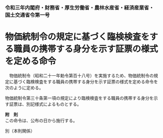 ### 令和三年内閣府・財務省・厚生労働省・農林水産省・経済産業省・国土交通省令第一号  
# 物価統制令の規定に基づく臨検検査をする職員の携帯する身分を示す証票の様式を定める命令  
　物価統制令（昭和二十一年勅令第百十八号）を実施するため、物価統制令の規定に基づく臨検検査をする職員の携帯する身分を示す証票の様式を定める命令を次のように定める。  
  
物価統制令第三十条第一項の規定により臨検検査をする職員の携帯する身分を示す証票は、別記様式によるものとする。  
  
**附　則**  
この命令は、公布の日から施行する。  
  
別（本則関係）  

          
        